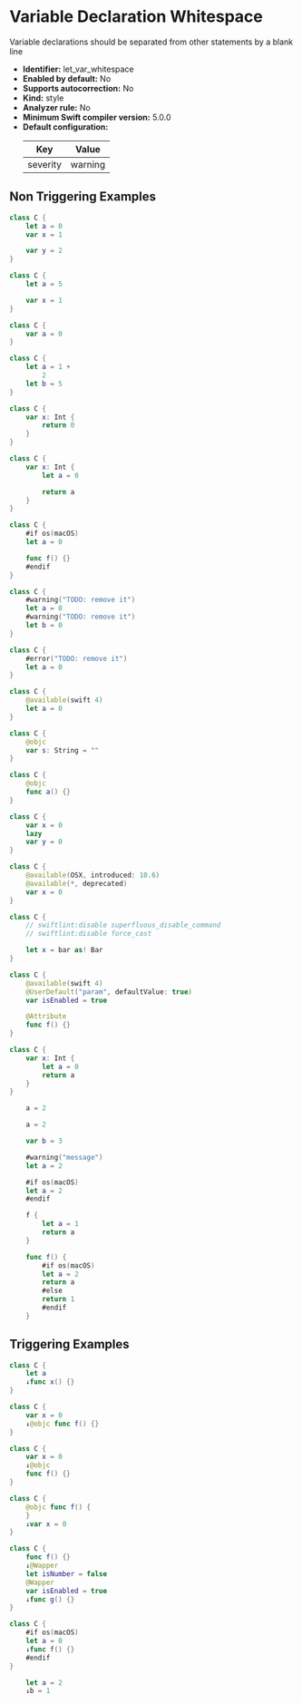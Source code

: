 # Variable Declaration Whitespace

Variable declarations should be separated from other statements by a blank line

* **Identifier:** let_var_whitespace
* **Enabled by default:** No
* **Supports autocorrection:** No
* **Kind:** style
* **Analyzer rule:** No
* **Minimum Swift compiler version:** 5.0.0
* **Default configuration:**
  <table>
  <thead>
  <tr><th>Key</th><th>Value</th></tr>
  </thead>
  <tbody>
  <tr>
  <td>
  severity
  </td>
  <td>
  warning
  </td>
  </tr>
  </tbody>
  </table>

## Non Triggering Examples

```swift
class C {
    let a = 0
    var x = 1

    var y = 2
}
```

```swift
class C {
    let a = 5

    var x = 1
}
```

```swift
class C {
    var a = 0
}
```

```swift
class C {
    let a = 1 +
        2
    let b = 5
}
```

```swift
class C {
    var x: Int {
        return 0
    }
}
```

```swift
class C {
    var x: Int {
        let a = 0

        return a
    }
}
```

```swift
class C {
    #if os(macOS)
    let a = 0

    func f() {}
    #endif
}
```

```swift
class C {
    #warning("TODO: remove it")
    let a = 0
    #warning("TODO: remove it")
    let b = 0
}
```

```swift
class C {
    #error("TODO: remove it")
    let a = 0
}
```

```swift
class C {
    @available(swift 4)
    let a = 0
}
```

```swift
class C {
    @objc
    var s: String = ""
}
```

```swift
class C {
    @objc
    func a() {}
}
```

```swift
class C {
    var x = 0
    lazy
    var y = 0
}
```

```swift
class C {
    @available(OSX, introduced: 10.6)
    @available(*, deprecated)
    var x = 0
}
```

```swift
class C {
    // swiftlint:disable superfluous_disable_command
    // swiftlint:disable force_cast

    let x = bar as! Bar
}
```

```swift
class C {
    @available(swift 4)
    @UserDefault("param", defaultValue: true)
    var isEnabled = true

    @Attribute
    func f() {}
}
```

```swift
class C {
    var x: Int {
        let a = 0
        return a
    }
}
```

```swift
    a = 2
```

```swift
    a = 2

    var b = 3
```

```swift
    #warning("message")
    let a = 2
```

```swift
    #if os(macOS)
    let a = 2
    #endif
```

```swift
    f {
        let a = 1
        return a
    }
```

```swift
    func f() {
        #if os(macOS)
        let a = 2
        return a
        #else
        return 1
        #endif
    }
```

## Triggering Examples

```swift
class C {
    let a
    ↓func x() {}
}
```

```swift
class C {
    var x = 0
    ↓@objc func f() {}
}
```

```swift
class C {
    var x = 0
    ↓@objc
    func f() {}
}
```

```swift
class C {
    @objc func f() {
    }
    ↓var x = 0
}
```

```swift
class C {
    func f() {}
    ↓@Wapper
    let isNumber = false
    @Wapper
    var isEnabled = true
    ↓func g() {}
}
```

```swift
class C {
    #if os(macOS)
    let a = 0
    ↓func f() {}
    #endif
}
```

```swift
    let a = 2
    ↓b = 1
```